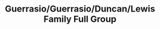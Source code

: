 ---
title: Guerrasio/Guerrasio/Duncan/Lewis Family Full Group
caption: 
fileName: /assets/images/fulls/IMG_2923.JPG
---